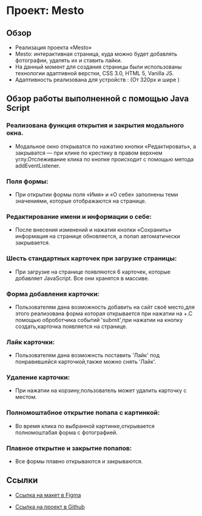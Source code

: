 # Проект: Mesto

## Обзор

* Реализация проекта «Mesto»
* Mesto: интерактивная страница, куда можно будет добавлять фотографии, удалять их и ставить лайки.
* На данный момент для создания страницы были использованы технологии адаптивной верстки, CSS 3.0, HTML 5, Vanilla JS.
* Адаптивность реализована для устройств : (От 320px и шире )
## Обзор работы выполненной с помощью Java Script
### Реализована функция открытия и закрытия модального окна.
* Модальное окно открыватся по нажатию кнопки «Редактировать», а закрыватся — при клике по крестику в правом верхнем углу.Отслеживание клика по кнопке происходит с помощью метода addEventListener.
### Поля формы:
* При открытии формы поля «Имя» и «О себе» заполнены теми значениями, которые отображаются на странице.
### Редактирование имени и информации о себе:
* После внесения изменений и нажатия кнопки «Сохранить» информация на странице обновляется, а попап автоматически закрывается.
### Шесть стандартных карточек при загрузке страницы:
* При загрузке на странице появляются 6 карточек, которые добавляет JavaScript.
Все они хранятся в массиве.
### Форма добавления карточки:
* Пользователям дана возможность добавить на сайт своё место,для этого реализована форма которая открывается при нажатии на +.С помощью оброботчика событий 'submit',при нажатии на кнопку создать,карточка появляется на странице.
### Лайк карточки:
* Пользователям дана возможнсть поставить 'Лайк' под понравившейся карточкой,также можно снять 'Лайк'.
### Удаление карточки:
* При нажатии на корзину,пользователь может удалить карточку с местом.
### Полномоштабное открытие попапа с картинкой:
* Во время клика по выбранной картинке,открывается полномоштабая форма с фотографией.
### Плавное открытие и закрытие попапов:
* Все формы плавно открываются и закрываются.

## Ссылки

* [Ссылка на макет в Figma](https://www.figma.com/file/2cn9N9jSkmxD84oJik7xL7/JavaScript.-Sprint-4?node-id=0%3A1)

* [Ссылка на проект в Github](https://slavk11.github.io/mesto-project/)


